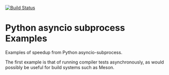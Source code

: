 [![Build Status](https://travis-ci.com/scivision/asyncio-subprocess-examples.svg?branch=master)](https://travis-ci.com/scivision/asyncio-subprocess-examples)

# Python asyncio subprocess Examples

Examples of speedup from Python asyncio-subprocess.

The first example is that of running compiler tests asynchronously, as would possibly be useful for build systems such as Meson.

